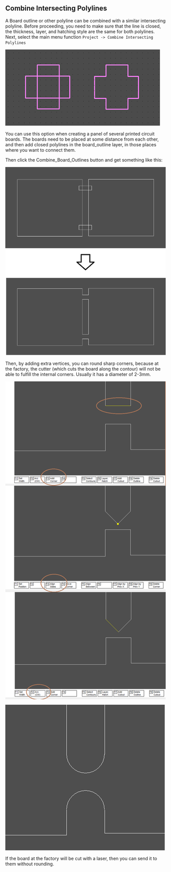 ## Combine Intersecting Polylines

A Board outline or other polyline can be combined with a similar intersecting polyline. Before proceeding, you need to make sure that the line is closed, the thickness, layer, and hatching style are the same for both polylines. Next, select the main menu function `Project -> Combine Intersecting Polylines`

![Combine Intersecting Polylines](pictures/comb_poly.png)

You can use this option when creating a panel of several printed circuit boards. The boards need to be placed at some distance from each other, and then add closed polylines in the board_outline layer, in those places where you want to connect them.

Then click the Combine_Board_Outlines button and get something like this:

![Combine board outlines](pictures/bo_1.png)

Then, by adding extra vertices, you can round sharp corners, because at the factory, the cutter (which cuts the board along the contour) will not be able to fulfill the internal corners. Usually it has a diameter of 2-3mm.

![Combine board outlines](pictures/bo_2.png)

![Combine board outlines](pictures/bo_3.png)

If the board at the factory will be cut with a laser, then you can send it to them without rounding.

